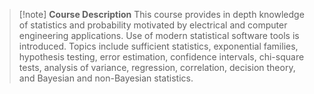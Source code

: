 > [!note] **Course Description**
> This course provides in depth knowledge of statistics and probability motivated by electrical and computer engineering applications. Use of modern statistical software tools is introduced. Topics include sufficient statistics, exponential families, hypothesis testing, error estimation, confidence intervals, chi-square tests, analysis of variance, regression, correlation, decision theory, and Bayesian and non-Bayesian statistics.
